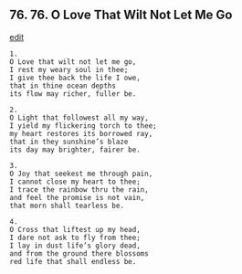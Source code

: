 
## 76.  76. O Love That Wilt Not Let Me Go
[edit](https://docs.google.com/document/d/1C1PQxPnmuECPxBu466%2D0FQtRuuZmwUAv/edit?mode=html)






    1.
    O Love that wilt not let me go,
    I rest my weary soul in thee;
    I give thee back the life I owe,
    that in thine ocean depths
    its flow may richer, fuller be.

    2.
    O Light that followest all my way,
    I yield my flickering torch to thee;
    my heart restores its borrowed ray,
    that in they sunshine’s blaze
    its day may brighter, fairer be.

    3.
    O Joy that seekest me through pain,
    I cannot close my heart to thee;
    I trace the rainbow thru the rain,
    and feel the promise is not vain,
    that morn shall tearless be.

    4.
    O Cross that liftest up my head,
    I dare not ask to fly from thee;
    I lay in dust life’s glory dead,
    and from the ground there blossoms
    red life that shall endless be.

